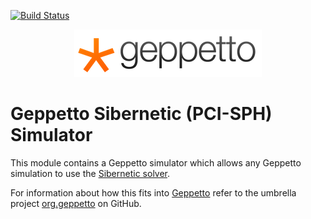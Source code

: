 [![Build Status](https://travis-ci.org/openworm/org.geppetto.simulator.sph.png?branch=master)](https://travis-ci.org/openworm/org.geppetto.simulator.sph)

<p align="center">
  <img src="https://github.com/tarelli/bucket/blob/master/geppetto%20logo.png?raw=true" alt="Geppetto logo"/>
</p>

# Geppetto Sibernetic (PCI-SPH) Simulator

This module contains a Geppetto simulator which allows any Geppetto simulation to use the [Sibernetic solver](https://github.com/openworm/org.geppetto.solver.sph).

For information about how this fits into [Geppetto](http://www.geppetto.org/) refer to the umbrella project [org.geppetto](https://github.com/openworm/org.geppetto) on GitHub.
